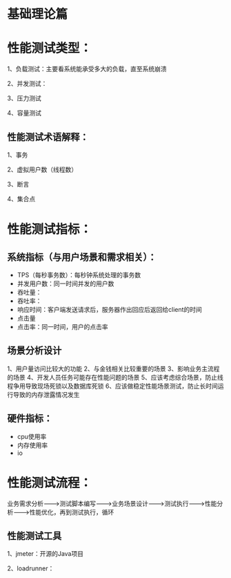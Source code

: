 # 基础理论篇

# 性能测试类型：

1、负载测试：主要看系统能承受多大的负载，直至系统崩溃

2、并发测试：

3、压力测试

4、容量测试

## 性能测试术语解释：

1、事务

2、虚拟用户数（线程数）

3、断言

4、集合点

# 性能测试指标：

## 系统指标（与用户场景和需求相关）：

+ TPS（每秒事务数）：每秒钟系统处理的事务数
+ 并发用户数：同一时间并发的用户数
+ 吞吐量：
+ 吞吐率：
+ 响应时间：客户端发送请求后，服务器作出回应后返回给client的时间
+ 点击量
+ 点击率：同一时间，用户的点击率

## 场景分析设计
1、用户量访问比较大的功能
2、与金钱相关比较重要的场景
3、影响业务主流程的场景
4、开发人员任务可能存在性能问题的场景
5、应该考虑综合场景，防止线程争用导致现场死锁以及数据库死锁
6、应该做稳定性能场景测试，防止长时间运行导致的内存泄露情况发生

## 硬件指标：

+ cpu使用率
+ 内存使用率
+ io

# 性能测试流程：

业务需求分析--->测试脚本编写--->业务场景设计--->测试执行--->性能分析--->性能优化，再到测试执行，循环

## 性能测试工具

1、jmeter：开源的Java项目

2、loadrunner：

